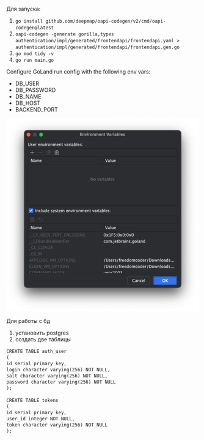 Для запуска:
1. `go install github.com/deepmap/oapi-codegen/v2/cmd/oapi-codegen@latest`
2. `oapi-codegen -generate gorilla,types authentication/impl/generated/frontendapi/frontendapi.yaml > authentication/impl/generated/frontendapi/frontendapi.gen.go`
3. `go mod tidy -v`
4. `go run main.go`

Configure GoLand run config with the following env vars: 
- DB_USER
- DB_PASSWORD
- DB_NAME
- DB_HOST
- BACKEND_PORT

![img.png](img/envVars.png)

Для работы с бд
1. установить postgres
2. создать две таблицы

```
CREATE TABLE auth_user
(
id serial primary key,
login character varying(256) NOT NULL,
salt character varying(256) NOT NULL,
password character varying(256) NOT NULL
);

CREATE TABLE tokens
(
id serial primary key,
user_id integer NOT NULL,
token character varying(256) NOT NULL
);